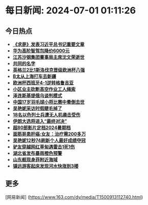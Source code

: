 
# 每日新闻: 2024-07-01 01:11:26
## 今日热点

- **[《求是》发表习近平总书记重要文章](https://www.163.com/search?keyword=%E3%80%8A%E6%B1%82%E6%98%AF%E3%80%8B%E5%8F%91%E8%A1%A8%E4%B9%A0%E8%BF%91%E5%B9%B3%E6%80%BB%E4%B9%A6%E8%AE%B0%E9%87%8D%E8%A6%81%E6%96%87%E7%AB%A0)**
- **[华为高阶智驾包降价6000元](https://www.163.com/search?keyword=%E5%8D%8E%E4%B8%BA%E9%AB%98%E9%98%B6%E6%99%BA%E9%A9%BE%E5%8C%85%E9%99%8D%E4%BB%B76000%E5%85%83)**
- **[江苏沙钢集团董事局主席沈文荣逝世](https://www.163.com/search?keyword=%E6%B1%9F%E8%8B%8F%E6%B2%99%E9%92%A2%E9%9B%86%E5%9B%A2%E8%91%A3%E4%BA%8B%E5%B1%80%E4%B8%BB%E5%B8%AD%E6%B2%88%E6%96%87%E8%8D%A3%E9%80%9D%E4%B8%96)**
- **[共同的名字](https://www.163.com/search?keyword=%E5%85%B1%E5%90%8C%E7%9A%84%E5%90%8D%E5%AD%97)**
- **[英格兰2比1斯洛伐克晋级欧洲杯八强](https://www.163.com/search?keyword=%E8%8B%B1%E6%A0%BC%E5%85%B02%E6%AF%941%E6%96%AF%E6%B4%9B%E4%BC%90%E5%85%8B%E6%99%8B%E7%BA%A7%E6%AC%A7%E6%B4%B2%E6%9D%AF%E5%85%AB%E5%BC%BA)**
- **[B太从上海打车去新疆](https://www.163.com/search?keyword=B%E5%A4%AA%E4%BB%8E%E4%B8%8A%E6%B5%B7%E6%89%93%E8%BD%A6%E5%8E%BB%E6%96%B0%E7%96%86)**
- **[欧洲杯西班牙4-1逆转格鲁吉亚](https://www.163.com/search?keyword=%E6%AC%A7%E6%B4%B2%E6%9D%AF%E8%A5%BF%E7%8F%AD%E7%89%994-1%E9%80%86%E8%BD%AC%E6%A0%BC%E9%B2%81%E5%90%89%E4%BA%9A)**
- **[小区业主砍断高空作业工人绳索](https://www.163.com/search?keyword=%E5%B0%8F%E5%8C%BA%E4%B8%9A%E4%B8%BB%E7%A0%8D%E6%96%AD%E9%AB%98%E7%A9%BA%E4%BD%9C%E4%B8%9A%E5%B7%A5%E4%BA%BA%E7%BB%B3%E7%B4%A2)**
- **[泽连斯基提俄乌谈判模式](https://www.163.com/search?keyword=%E6%B3%BD%E8%BF%9E%E6%96%AF%E5%9F%BA%E6%8F%90%E4%BF%84%E4%B9%8C%E8%B0%88%E5%88%A4%E6%A8%A1%E5%BC%8F)**
- **[中国17岁羽毛球小将比赛中晕倒去世](https://www.163.com/search?keyword=%E4%B8%AD%E5%9B%BD17%E5%B2%81%E7%BE%BD%E6%AF%9B%E7%90%83%E5%B0%8F%E5%B0%86%E6%AF%94%E8%B5%9B%E4%B8%AD%E6%99%95%E5%80%92%E5%8E%BB%E4%B8%96)**
- **[吴艳妮采访时假睫毛掉了](https://www.163.com/search?keyword=%E5%90%B4%E8%89%B3%E5%A6%AE%E9%87%87%E8%AE%BF%E6%97%B6%E5%81%87%E7%9D%AB%E6%AF%9B%E6%8E%89%E4%BA%86)**
- **[18名以色列士兵遭无人机袭击受伤](https://www.163.com/search?keyword=18%E5%90%8D%E4%BB%A5%E8%89%B2%E5%88%97%E5%A3%AB%E5%85%B5%E9%81%AD%E6%97%A0%E4%BA%BA%E6%9C%BA%E8%A2%AD%E5%87%BB%E5%8F%97%E4%BC%A4)**
- **[伊朗大选将进入“最终对决”](https://www.163.com/search?keyword=%E4%BC%8A%E6%9C%97%E5%A4%A7%E9%80%89%E5%B0%86%E8%BF%9B%E5%85%A5%E2%80%9C%E6%9C%80%E7%BB%88%E5%AF%B9%E5%86%B3%E2%80%9D)**
- **[超80部影片定档2024暑期档](https://www.163.com/search?keyword=%E8%B6%8580%E9%83%A8%E5%BD%B1%E7%89%87%E5%AE%9A%E6%A1%A32024%E6%9A%91%E6%9C%9F%E6%A1%A3)**
- **[面筋哥患肝癌:女友：治疗需200多万](https://www.163.com/search?keyword=%E9%9D%A2%E7%AD%8B%E5%93%A5%E6%82%A3%E8%82%9D%E7%99%8C+%E5%A5%B3%E5%8F%8B%EF%BC%9A%E6%B2%BB%E7%96%97%E9%9C%80200%E5%A4%9A%E4%B8%87)**
- **[吴艳妮12秒74刷新个人最好成绩夺冠](https://www.163.com/search?keyword=%E5%90%B4%E8%89%B3%E5%A6%AE12%E7%A7%9274%E5%88%B7%E6%96%B0%E4%B8%AA%E4%BA%BA%E6%9C%80%E5%A5%BD%E6%88%90%E7%BB%A9%E5%A4%BA%E5%86%A0)**
- **[驴友穿越网红草甸遇雷击1死1伤](https://www.163.com/search?keyword=%E9%A9%B4%E5%8F%8B%E7%A9%BF%E8%B6%8A%E7%BD%91%E7%BA%A2%E8%8D%89%E7%94%B8%E9%81%87%E9%9B%B7%E5%87%BB1%E6%AD%BB1%E4%BC%A4)**
- **[湖北省发布暴雨橙色预警](https://www.163.com/search?keyword=%E6%B9%96%E5%8C%97%E7%9C%81%E5%8F%91%E5%B8%83%E6%9A%B4%E9%9B%A8%E6%A9%99%E8%89%B2%E9%A2%84%E8%AD%A6)**
- **[山东舰现身菲附近海域](https://www.163.com/search?keyword=%E5%B1%B1%E4%B8%9C%E8%88%B0%E7%8E%B0%E8%BA%AB%E8%8F%B2%E9%99%84%E8%BF%91%E6%B5%B7%E5%9F%9F)**
- **[镇远游客起床发现河水快涨到3楼](https://www.163.com/search?keyword=%E9%95%87%E8%BF%9C%E6%B8%B8%E5%AE%A2%E8%B5%B7%E5%BA%8A%E5%8F%91%E7%8E%B0%E6%B2%B3%E6%B0%B4%E5%BF%AB%E6%B6%A8%E5%88%B03%E6%A5%BC)**

## 更多
[网易新闻] (https://www.163.com/dy/media/T1500913112740.html)
